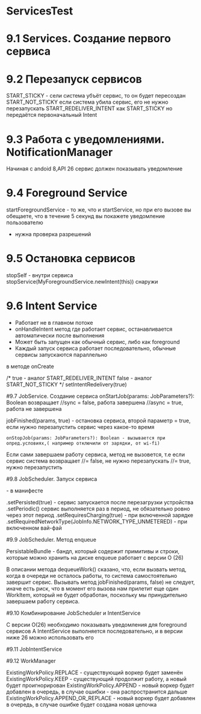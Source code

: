 # ServicesTest
# 9.1 Services. Создание первого сервиса
# 9.2 Перезапуск сервисов
START_STICKY - сели система убъёт сервис, то он будет пересоздан
START_NOT_STICKY если система убила сервис, его не нужно перезапускать
START_REDELIVER_INTENT как START_STICKY но передаётся первоначальный Intent
# 9.3 Работа с уведомлениями. NotificationManager
Начиная с andoid 8,API 26 сервис должен показывать уведомление
# 9.4 Foreground Service
startForegroundService - то же, что и startService, но при его вызове вы обещаете, что в течение 5 секунд вы покажете уведомление пользователю
<uses-permission android:name="android.permission.POST_NOTIFICATIONS" />
<uses-permission android:name="android.permission.FOREGROUND_SERVICE" />
+ нужна проверка разрешений

# 9.5 Остановка сервисов
stopSelf - внутри сервиса
stopService(MyForegroundService.newIntent(this)) снаружи

# 9.6 Intent Service
- Работает не в главном потоке
- onHandleIntent метод где работает сервис, 
останавливается автоматически после выполнения
- Может быть запущен как обычный сервис, либо как foreground
- Каждый запуск сервиса работает последовательно, обычные сервисы запускаются параллельно

в методе onCreate

 /*
        true - аналог START_REDELIVER_INTENT
		false - аналог START_NOT_STICKY
         */
 setIntentRedelivery(true)

#9.7 JobService. Создание сервиса
     onStartJob(params: JobParameters?): Boolean
возвращает //sync = false, работа завершена
           //async = true, работа не завершена

jobFinished(params, true) - остановка сервиса, второй параметр = true, если нужно перезапустить сервис через какое-то время

	onStopJob(params: JobParameters?): Boolean - вызывается при опред.условиях,( например отключили от зарядки, от wi-fi)
Если сами завершаем работу сервиса, метод не вызовется, т.е если сервис система
возвращает //= false, не нужно перезапускать
           //= true, нужно перезапустить

#9.8 JobScheduler. Запуск сервиса

<service
            android:name=".MyJobService"
            android:exported="true"
            android:permission="android.permission.BIND_JOB_SERVICE" /> - в манифесте

.setPersisted(true) - сервис запускается после перезагрузки устройства
.setPeriodic() сервис выполняется раз в период, не обязательно ровно через этот период
.setRequiresCharging(true) - при включенной зарядке
.setRequiredNetworkType(JobInfo.NETWORK_TYPE_UNMETERED) - при включенном вай-фай

#9.9 JobScheduler. Метод enqueue

PersistableBundle - бандл, который содержит примитивы и строки, которые можно хранить на диске
enqueue работает с версии О (26)

В описании метода dequeueWork() сказано, что, если вызвать метод, когда в очереди не осталось работы, 
то система самостоятельно завершит сервис. Вызывать метод jobFinished(params, false) не следует, 
иначе есть риск, что в момент его вызова нам прилетит еще один WorkItem, который не будет обработан,
 поскольку мы принудительно завершаем работу сервиса.

#9.10 Комбинирование JobScheduler и IntentService

С версии О(26) необходимо показывать уведомления для foreground сервисов
А IntentService выполняется последовательно, и в версии ниже 26 можно использовать его

#9.11 JobIntentService

#9.12 WorkManager

ExistingWorkPolicy.REPLACE - существующий воркер будет заменён
ExistingWorkPolicy.KEEP - существующий продолжит работу, а новый будет проигнорирован
ExistingWorkPolicy.APPEND - новый воркер будет добавлен в очередь, в случае ошибки - она распространится дальше
ExistingWorkPolicy.APPEND_OR_REPLACE - новый воркер будет добавлен в очередь, в случае ошибке будет создана новая цепочка
